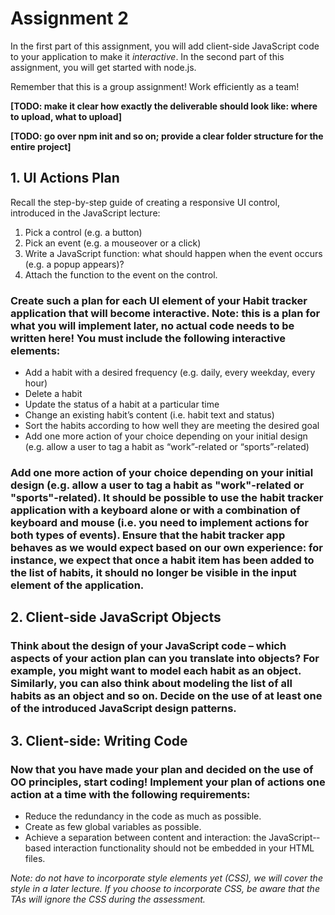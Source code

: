 # Assignment 2

In the first part of this assignment, you will add client-­side JavaScript code to your application
to make it *interactive*. In the second part of this assignment, you will get started with node.js.

Remember that this is a group assignment! Work efficiently as a team!

**[TODO: make it clear how exactly the deliverable should look like: where to upload, what to upload]**

**[TODO: go over npm init and so on; provide a clear folder structure for the entire project]**

## 1. UI Actions Plan

Recall the step-by-step guide of creating a responsive UI control, introduced in the JavaScript lecture:

1. Pick a control (e.g. a button)
2. Pick an event (e.g. a mouseover or a click)
3. Write a JavaScript function: what should happen when the event occurs (e.g. a popup appears)?
4. Attach the function to the event on the control.

### Create such a plan for each UI element of your Habit tracker application that will become interactive. Note: this is a plan for what you will implement later, no actual code needs to be written here! You must include the following interactive elements:

- Add a habit with a desired frequency (e.g. daily, every weekday, every hour)
- Delete a habit
- Update the status of a habit at a particular time
- Change an existing habit’s content (i.e. habit text and status)
- Sort the habits according to how well they are meeting the desired goal
- Add one more action of your choice depending on your initial design (e.g. allow a user to tag a habit as “work”-­related or “sports”-­related)

### Add one more action of your choice depending on your initial design (e.g. allow a user to tag a habit as "work"-­related or "sports"-­related). It should be possible to use the habit tracker application with a keyboard alone or with a combination of keyboard and mouse (i.e. you need to implement actions for both types of events). Ensure that the habit tracker app behaves as we would expect based on our own experience: for instance, we expect that once a habit item has been added to the list of habits, it should no longer be visible in the input element of the application.

## 2. Client-side JavaScript Objects

### Think about the design of your JavaScript code – which aspects of your action plan can you translate into objects? For example, you might want to model each habit as an object. Similarly, you can also think about modeling the list of all habits as an object and so on. Decide on the use of at least one of the introduced JavaScript design patterns.

## 3. Client-side: Writing Code

### Now that you have made your plan and decided on the use of OO principles, start coding! Implement your plan of actions one action at a time with the following requirements:

- Reduce the redundancy in the code as much as possible. 
- Create as few global variables as possible.
- Achieve a separation between content and interaction: the JavaScript-­based interaction functionality should not be embedded in your HTML files.

*Note: do not have to incorporate style elements yet (CSS), we will cover the style in a later lecture. If you choose to incorporate CSS, be aware that the TAs will ignore the CSS during the assessment.*
